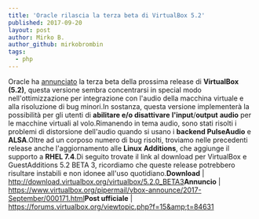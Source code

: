 ```yaml
---
title: 'Oracle rilascia la terza beta di VirtualBox 5.2'
published: 2017-09-20
layout: post
author: Mirko B.
author_github: mirkobrombin
tags:
  - php
---
```

Oracle ha <a href="https://www.virtualbox.org/pipermail/vbox-announce/2017-September/000171.html">annunciato</a> la terza beta della prossima release di <strong>VirtualBox (5.2)</strong>, questa versione sembra concentrarsi in special modo nell'ottimizzazione per integrazione con l'audio della macchina virtuale e alla risoluzione di bug minori.In sostanza, questa versione implementerà la possibilità per gli utenti di <strong>abilitare e/o disattivare</strong> <strong>l'input</strong>/<strong>output</strong> <strong>audio</strong> per le macchine virtuali al volo.Rimanendo in tema audio, sono stati risolti i problemi di distorsione dell'audio quando si usano i <strong>backend PulseAudio</strong> e <strong>ALSA</strong>.Oltre ad un corposo numero di bug risolti, troviamo nelle precedenti release anche l'aggiornamento alle <strong>Linux</strong> <strong>Additions</strong>, che aggiunge il supporto a <strong>RHEL 7.4</strong>.Di seguito trovate il link al download per VirtualBox e GuestAdditions 5.2 BETA 3, ricordiamo che queste release potrebbero risultare instabili e non idonee all'uso quotidiano.<strong>Download</strong> |<a href="http://download.virtualbox.org/virtualbox/5.2.0_BETA3"> http://download.virtualbox.org/virtualbox/5.2.0_BETA3</a><strong>Annuncio</strong> | <a href="https://www.virtualbox.org/pipermail/vbox-announce/2017-September/000171.html">https://www.virtualbox.org/pipermail/vbox-announce/2017-September/000171.html</a><strong>Post ufficiale</strong> |<a href="https://forums.virtualbox.org/viewtopic.php?f=15&amp;t=84631"> https://forums.virtualbox.org/viewtopic.php?f=15&amp;t=84631</a>